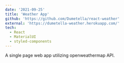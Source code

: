 ```yaml
---
date: '2021-09-25'
title: 'Weather App'
github: 'https://github.com/Dumetella/react-weather'
external: 'https://dumetella-weather.herokuapp.com/'
tech:
  - React
  - MaterialUI
  - styled-components
---
```


A single page web app utilizing openweathermap API.